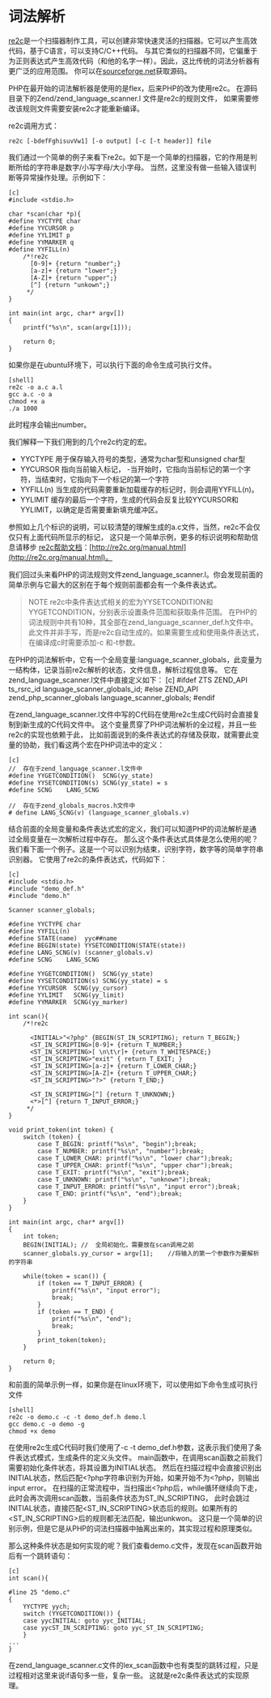 # 词法解析

[re2c](http://www.re2c.org/)是一个扫描器制作工具，可以创建非常快速灵活的扫描器。它可以产生高效代码，基于C语言，可以支持C/C++代码。
与其它类似的扫描器不同，它偏重于为正则表达式产生高效代码（和他的名字一样）。因此，这比传统的词法分析器有更广泛的应用范围。
你可以在[sourceforge.net](http://sourceforge.net/projects/re2c/)获取源码。

PHP在最开始的词法解析器是使用的是flex，后来PHP的改为使用re2c。
在源码目录下的Zend/zend_language_scanner.l 文件是re2c的规则文件，
如果需要修改该规则文件需要安装re2c才能重新编译。

re2c调用方式：

    re2c [-bdefFghisuvVw1] [-o output] [-c [-t header]] file

我们通过一个简单的例子来看下re2c。如下是一个简单的扫描器，它的作用是判断所给的字符串是数字/小写字母/大小字母。
当然，这里没有做一些输入错误判断等异常操作处理。示例如下：

    [c]
    #include <stdio.h>

    char *scan(char *p){
    #define YYCTYPE char
    #define YYCURSOR p
    #define YYLIMIT p
    #define YYMARKER q
    #define YYFILL(n)
        /*!re2c
          [0-9]+ {return "number";}
          [a-z]+ {return "lower";}
          [A-Z]+ {return "upper";}
          [^] {return "unkown";}
         */
    }

    int main(int argc, char* argv[])
    {
        printf("%s\n", scan(argv[1]));

        return 0;
    }

如果你是在ubuntu环境下，可以执行下面的命令生成可执行文件。

    [shell]
    re2c -o a.c a.l
    gcc a.c -o a
    chmod +x a
    ./a 1000

此时程序会输出number。

我们解释一下我们用到的几个re2c约定的宏。

* YYCTYPE  用于保存输入符号的类型，通常为char型和unsigned char型 
* YYCURSOR 指向当前输入标记， -当开始时，它指向当前标记的第一个字符，当结束时，它指向下一个标记的第一个字符
* YYFILL(n) 当生成的代码需要重新加载缓存的标记时，则会调用YYFILL(n)。
* YYLIMIT 缓存的最后一个字符，生成的代码会反复比较YYCURSOR和YYLIMIT，以确定是否需要重新填充缓冲区。

参照如上几个标识的说明，可以较清楚的理解生成的a.c文件，当然，re2c不会仅仅只有上面代码所显示的标记，
这只是一个简单示例，更多的标识说明和帮助信息请移步 [re2c帮助文档](http://re2c.org/manual.html)：[http://re2c.org/manual.html](http://re2c.org/manual.html)。

我们回过头来看PHP的词法规则文件zend_language_scanner.l。你会发现前面的简单示例与它最大的区别在于每个规则前面都会有一个条件表达式。

>NOTE
re2c中条件表达式相关的宏为YYSETCONDITION和YYGETCONDITION，分别表示设置条件范围和获取条件范围。
在PHP的词法规则中共有10种，其全部在zend_language_scanner_def.h文件中。此文件并非手写，而是re2c自动生成的。如果需要生成和使用条件表达式，在编译成c时需要添加-c 和-t参数。

在PHP的词法解析中，它有一个全局变量:language_scanner_globals，此变量为一结构体，记录当前re2c解析的状态，文件信息，解析过程信息等。
它在zend_language_scanner.l文件中直接定义如下：
    [c]
	#ifdef ZTS
    ZEND_API ts_rsrc_id language_scanner_globals_id;
    #else
    ZEND_API zend_php_scanner_globals language_scanner_globals;
    #endif

在zend_language_scanner.l文件中写的C代码在使用re2c生成C代码时会直接复制到新生成的C代码文件中。
这个变量贯穿了PHP词法解析的全过程，并且一些re2c的实现也依赖于此，
比如前面说到的条件表达式的存储及获取，就需要此变量的协助，我们看这两个宏在PHP词法中的定义：

    [c]
    //	存在于zend_language_scanner.l文件中
    #define YYGETCONDITION()  SCNG(yy_state)
    #define YYSETCONDITION(s) SCNG(yy_state) = s
    #define SCNG    LANG_SCNG

    //	存在于zend_globals_macros.h文件中
    # define LANG_SCNG(v) (language_scanner_globals.v)

结合前面的全局变量和条件表达式宏的定义，我们可以知道PHP的词法解析是通过全局变量在一次解析过程中存在。
那么这个条件表达式具体是怎么使用的呢？我们看下面一个例子。这是一个可以识别<?php为开始，?>为结束，识别字符，数字等的简单字符串识别器。
它使用了re2c的条件表达式，代码如下：

    [c]
    #include <stdio.h>
    #include "demo_def.h"
    #include "demo.h"

    Scanner scanner_globals;

    #define YYCTYPE char
    #define YYFILL(n) 
    #define STATE(name)  yyc##name
    #define BEGIN(state) YYSETCONDITION(STATE(state))
    #define LANG_SCNG(v) (scanner_globals.v)
    #define SCNG    LANG_SCNG

    #define YYGETCONDITION()  SCNG(yy_state)
    #define YYSETCONDITION(s) SCNG(yy_state) = s
    #define YYCURSOR  SCNG(yy_cursor)
    #define YYLIMIT   SCNG(yy_limit)
    #define YYMARKER  SCNG(yy_marker)

    int scan(){
        /*!re2c

          <INITIAL>"<?php" {BEGIN(ST_IN_SCRIPTING); return T_BEGIN;}
          <ST_IN_SCRIPTING>[0-9]+ {return T_NUMBER;}
          <ST_IN_SCRIPTING>[ \n\t\r]+ {return T_WHITESPACE;}
          <ST_IN_SCRIPTING>"exit" { return T_EXIT; }
          <ST_IN_SCRIPTING>[a-z]+ {return T_LOWER_CHAR;}
          <ST_IN_SCRIPTING>[A-Z]+ {return T_UPPER_CHAR;}
          <ST_IN_SCRIPTING>"?>" {return T_END;}

          <ST_IN_SCRIPTING>[^] {return T_UNKNOWN;}
          <*>[^] {return T_INPUT_ERROR;}
         */
    }

    void print_token(int token) {
        switch (token) {
            case T_BEGIN: printf("%s\n", "begin");break;
            case T_NUMBER: printf("%s\n", "number");break;
            case T_LOWER_CHAR: printf("%s\n", "lower char");break;
            case T_UPPER_CHAR: printf("%s\n", "upper char");break;
            case T_EXIT: printf("%s\n", "exit");break;
            case T_UNKNOWN: printf("%s\n", "unknown");break;
            case T_INPUT_ERROR: printf("%s\n", "input error");break;
            case T_END: printf("%s\n", "end");break;
        }
    }

    int main(int argc, char* argv[])
    {
        int token;
        BEGIN(INITIAL);	//	全局初始化，需要放在scan调用之前
        scanner_globals.yy_cursor = argv[1];	//将输入的第一个参数作为要解析的字符串

        while(token = scan()) {
            if (token == T_INPUT_ERROR) {
                printf("%s\n", "input error");
                break;
            }
            if (token == T_END) {
                printf("%s\n", "end");
                break;
            }
            print_token(token);
        }

        return 0;
    }

和前面的简单示例一样，如果你是在linux环境下，可以使用如下命令生成可执行文件

    [shell]
    re2c -o demo.c -c -t demo_def.h demo.l
    gcc demo.c -o demo -g
    chmod +x demo

在使用re2c生成C代码时我们使用了-c -t demo_def.h参数，这表示我们使用了条件表达式模式，生成条件的定义头文件。
main函数中，在调用scan函数之前我们需要初始化条件状态，将其设置为INITIAL状态。
然后在扫描过程中会直接识别出INITIAL状态，然后匹配<?php字符串识别为开始，如果开始不为<?php，则输出input error。
在扫描的正常流程中，当扫描出<?php后，while循环继续向下走，此时会再次调用scan函数，当前条件状态为ST_IN_SCRIPTING，
此时会跳过INITIAL状态，直接匹配<ST_IN_SCRIPTING>状态后的规则。如果所有的<ST_IN_SCRIPTING>后的规则都无法匹配，输出unkwon。
这只是一个简单的识别示例，但是它是从PHP的词法扫描器中抽离出来的，其实现过程和原理类似。

那么这种条件状态是如何实现的呢？我们查看demo.c文件，发现在scan函数开始后有一个跳转语句：


    [c]
    int scan(){

    #line 25 "demo.c"
    {
        YYCTYPE yych;
        switch (YYGETCONDITION()) {
        case yycINITIAL: goto yyc_INITIAL;
        case yycST_IN_SCRIPTING: goto yyc_ST_IN_SCRIPTING;
        }
    ...
    }

在zend_language_scanner.c文件的lex_scan函数中也有类型的跳转过程，只是过程相对这里来说if语句多一些，复杂一些。
这就是re2c条件表达式的实现原理。



